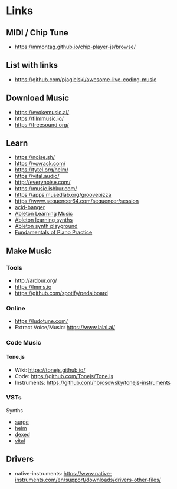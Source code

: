 # Links

## MIDI / Chip Tune

- <https://mmontag.github.io/chip-player-js/browse/>

## List with links

- <https://github.com/pjagielski/awesome-live-coding-music>

## Download Music

- <https://evokemusic.ai/>
- <https://filmmusic.io/>
- <https://freesound.org/>

## Learn

- <https://noise.sh/>
- <https://vcvrack.com/>
- <https://tytel.org/helm/>
- <https://vital.audio/>
- <http://everynoise.com/>
- <https://music.ishkur.com/>
- <https://apps.musedlab.org/groovepizza>
- <https://www.sequencer64.com/sequencer/session>
- [acid-banger](https://www.vitling.xyz/toys/acid-banger)
- [Ableton Learning Music](https://learningmusic.ableton.com/)
- [Ableton learning synths](https://learningsynths.ableton.com/en/get-started)
- [Ableton synth playground](https://learningsynths.ableton.com/en/playground)
- [Fundamentals of Piano Practice](https://fundamentals-of-piano-practice.readthedocs.io/)

## Make Music

### Tools

- <http://ardour.org/>
- <https://lmms.io>
- <https://github.com/spotify/pedalboard>

### Online

- <https://ludotune.com/>
- Extract Voice/Music: <https://www.lalal.ai/>

### Code Music

#### Tone.js

- Wiki: <https://tonejs.github.io/>
- Code: <https://github.com/Tonejs/Tone.js>
- Instruments: <https://github.com/nbrosowsky/tonejs-instruments>

### VSTs

Synths

- [surge](ttps://surge-synthesizer.github.io/index.html)
- [helm](https://github.com/mtytel/helm)
- [dexed](https://github.com/asb2m10/dexed)
- [vital](https://vital.audio/)

## Drivers

- native-instruments: <https://www.native-instruments.com/en/support/downloads/drivers-other-files/>
